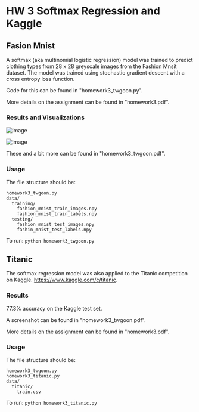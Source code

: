 # HW 3 Softmax Regression and Kaggle

## Fasion Mnist
A softmax (aka multinomial logistic regression) model was trained to predict clothing types from 28 x 28 greyscale images from the Fashion Mnsit dataset. The model was trained using stochastic gradient descent with a cross entropy loss function.

Code for this can be found in "homework3_twgoon.py".

More details on the assignment can be found in "homework3.pdf".

### Results and Visualizations

![image](https://user-images.githubusercontent.com/32044950/120903218-ec3c0700-c612-11eb-864e-def0d58a1b7d.png)

![image](https://user-images.githubusercontent.com/32044950/120903226-f52cd880-c612-11eb-901a-15ff4b80efea.png)

These and a bit more can be found in "homework3_twgoon.pdf".

### Usage

The file structure should be:

    homework3_twgoon.py
    data/
      training/
        fashion_mnist_train_images.npy
        fashion_mnist_train_labels.npy
      testing/
        fashion_mnist_test_images.npy
        fashin_mnist_test_labels.npy
        
To run: `python homework3_twgoon.py`

## Titanic
The softmax regression model was also applied to the Titanic competition on Kaggle. https://www.kaggle.com/c/titanic.

### Results

77.3% accuracy on the Kaggle test set.

A screenshot can be found in "homework3_twgoon.pdf".

More details on the assignment can be found in "homework3.pdf".

### Usage
The file structure should be:
    
    homework3_twgoon.py
    homework3_titanic.py
    data/
      titanic/
        train.csv

To run: `python homework3_titanic.py`
